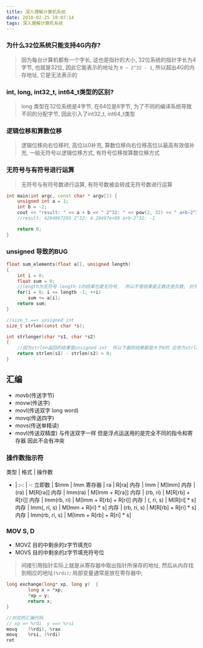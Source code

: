 ```yaml
---
title: 深入理解计算机系统
date: 2018-02-25 18:07:14
tags: 深入理解计算机系统
---
```


### 为什么32位系统只能支持4G内存?
> 因为每台计算机都有一个字长, 这也是指针的大小, 32位系统的指针字长为4字节, 也就是32位, 因此它能表示的地址为 `0 ~ 2^32 - 1`, 所以超出4G的内存地址, 它是无法表示的

### int, long, int32_t, int64_t类型的区别?
> long 类型在32位系统是4字节, 在64位是8字节, 为了不同的编译系统导致不同的分配字节, 因此引入了int32_t, int64_t类型

### 逻辑位移和算数位移
> 逻辑位移向右位移时, 高位以0补充, 算数位移向右位移高位以最高有效值补充, 一般无符号以逻辑位移方式, 有符号位移按算数位移方式

### 无符号与有符号进行运算
> 无符号与有符号数进行运算, 有符号数被会转成无符号数进行运算
```cpp
int main(int argc, const char * argv[]) {
    unsigned int a = 1;
    int b = -2;
    cout << "result: " << a + b << " 2^32: " << pow(2, 32) << " a+b-2^32: " << a + b - pow(2, 32) << endl;
    //result: 4294967295 2^32: 4.29497e+09 a+b-2^32: -1

    return 0;
}
```

### unsigned 导致的BUG
```c
float sum_elements(float a[], unsigned length)  
{  
    int i = 0;  
    float sum = 0;  
    //length为无符号 length-1的结果也是无符号,  所以不管结果是正数还是负数, 对于程序猿而言都是大于0的
    for(i = 0; i <= length -1; ++i)  
        sum += a[i];  
    return sum;  
}  

//size_t ==> unsigned int
size_t strlen(const char *s); 

int strlonger(char *s1, char *s2)  
{  
    //因为strlen返回的结果是unsigned int  所以下面的结果都是大于0的 应改为strlen(s1) > strlen(s2)
    return strlen(s1) - strlen(s2) > 0;  
}  
```

## 汇编

- movb(传送字节)
- movw(传送字)
- movl(传送双字 long  word)
- movq(传送四字)
- movs(传送单精读)
- movl(传送双精度) 与传送双字一样 但是浮点运送用的是完全不同的指令和寄存器 因此不会有冲突


### 操作数指示符

类型 | 格式 | 操作数 
- | :-: | -: 
立即数 | $Imm | Imm
寄存器 | ra | R[ra]
内存 | Imm | M[Imm]
内存 | (ra) | M[R[ra]]
内存 | Imm(ra) | M[Imm + R[ra]]
内存 | (rb, ri) | M[R[rb] + R[ri]]
内存 | Imm(rb, ri) | M[Imm + R[rb] + R[ri]]
内存 | (, ri, s) | M[R[ri] * s]
内存 | Imm(, ri, s) | M[Imm + R[ri] * s]
内存 | (rb, ri, s) | M[R[rb] + R[ri] * s]
内存 | Imm(rb, ri, s) | M[Imm + R[rb] + R[ri] * s]


### MOV S, D
- MOVZ 目的中剩余的z字节填充0
- MOVS 目的中剩余的z字节填充符号位

> 间接引用指针实际上就是从寄存器中取出指针所保存的地址, 然后从内存找到相应的地址`(%rdi)`; 局部变量通常是放在寄存器中;

```c
long exchange(long* xp, long y)  {
        long x = *xp;
        *xp = y;
        return x;
}

//对应的汇编代码
// xp => %rdi  y ==> %rsi
movq    (%rdi), %rax
movq    %rsi, (%rdi)
ret
``` 